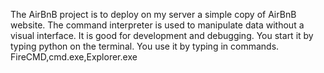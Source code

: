 The AirBnB project is to deploy on my server a simple copy of AirBnB website.
The command interpreter is used to manipulate data without a visual interface. It is good for development and debugging.
You start it by typing python on the terminal.
You use it by typing in commands.
FireCMD,cmd.exe,Explorer.exe
